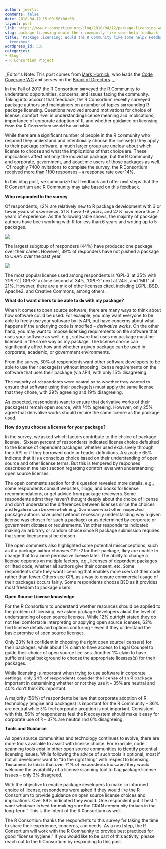 ```yaml
---
author: jmertic
comments: false
date: 2018-04-12 15:09:56+00:00
layout: post
link: https://www.r-consortium.org/blog/2018/04/12/package-licensing-would-the-r-community-like-some-help-feedback-from-the-trenches
slug: package-licensing-would-the-r-community-like-some-help-feedback-from-the-trenches
title: 'Package Licensing: Would the R Community like some help? Feedback from the
  trenches'
wordpress_id: 536
categories:
- Blog
- R Consortium Project
---
```


_Editor's Note: This post comes from [Mark Hornick](https://twitter.com/@MarkHornick), who leads the [Code Coverage WG](https://wiki.r-consortium.org/view/Code_Coverage_Tool_for_R) and serves on the [Board of Directors](https://www.r-consortium.org/about/governance). _

In the Fall of 2017, the R Consortium surveyed the R Community to understand opportunities, concerns, and issues facing the community. Taking into account that feedback, the R Consortium recently surveyed package authors and maintainers on a number of topics surrounding R package licensing. Questions revolved around motivations for choice of license, comfort level in understanding license meaning and implications, importance of corporate adoption of R, and whether guidance on licensing from the R Consortium would be valuable. 

While there are a significant number of people in the R community who respond they understand and intentionally choose the license(s) they apply to their package software, a much larger group are unclear about which license to choose and what the implications of that choice are. These implications affect not only the individual package, but the R Community and corporate, government, and academic users of those packages as well.  Of roughly 7400 invitations to complete the survey, the R Consortium received more than 1100 responses – a response rate over 14%. 

In this blog post, we summarize that feedback and offer next steps that the R Consortium and R Community may take based on this feedback. 

**Who responded to the survey**

Of respondents, 42% are relatively new to R package development with 3 or fewer years of experience, 31% have 4-6 years, and 27% have more than 7 years of experience. As the following table shows, the majority of package authors have been working with R for less than 6 years and writing up to 5 packages.

![](https://www.r-consortium.org/wp-content/uploads/sites/13/2018/04/Picture1.png)

The largest subgroup of responders (44%) have produced one package over their career. However, 39% of responders have not pushed a package to CRAN over the past year. 

![](https://www.r-consortium.org/wp-content/uploads/sites/13/2018/04/Picture2.png)

The most popular license used among respondents is ‘GPL-3’ at 35% with ‘GPL-2 | GPL-3’ a close second at 34%, ‘GPL-2’ next at 24%, and ‘MIT’ at 21%. However, there are a mix of other licenses cited, including LGPL, BSD, Apache2, and Creative Commons, among others. 

**What do I want others to be able to do with my package?**

When it comes to open source software, there are many ways to think about how software could be used. For example, you may want everyone to be able to freely use your software by its API, but have concerns about what happens if the underlying code is modified – _derivative works_. On the other hand, you may want to impose licensing requirements on the software that uses your software as well, e.g., software that uses my package must be licensed in the same way as my package. The license choice can significantly affect how and whether a given package can be used in corporate, academic, or government environments. 

From the survey, 60% of respondents want other software developers to be able to use their package(s) without imposing license requirements on the software that uses their package (via API), with only 15% disagreeing. 

The majority of respondents were neutral as to whether they wanted to ensure that software using their package(s) must apply the same license that they chose, with 29% agreeing and 19% disagreeing. 

As expected, respondents want to ensure that derivative works of their package(s) remain open source, with 74% agreeing. However, only 25% agree that derivative works should require the same license as the package used. 

**How do you choose a license for your package?**

In the survey, we asked which factors contribute to the choice of package license.  Sixteen percent of respondents indicated license choice defaulted to the license of dependent packages, whether used exclusively through their API or if they borrowed code or header definitions. A sizeable 65% indicate that it is a conscious choice based on their understanding of open source and other license terms. But this is tempered by responses described in the next section regarding comfort level with understanding open source licenses. 

The open comments section for this question revealed more details, e.g., some respondents consult websites, blogs, and books for license recommendations, or get advice from package reviewers. Some respondents admit they haven’t thought deeply about the choice of license and don’t understand the differences between licenses since the choices and legalese can be overwhelming. Some use what other respected package authors have used (without necessarily understanding why a given license was chosen for such a package) or as determined by corporate or government dictates or requirements. Yet other respondents indicated making an arbitrary or random choice since R package submission requires that some license must be chosen. 

The open comments also highlighted some potential misconceptions, such as if a package author chooses GPL-2 for their package, they are unable to change that to a more permissive license later. The ability to change a license depends on multiple factors, e.g., licenses of dependent packages or lifted code, whether all authors give their consent, etc. Some respondents state they want licensing that enables more users of their code rather than fewer. Others see GPL as a way to ensure commercial usage of their packages occurs fairly. Some respondents choose BSD as it provides most freedom to package users.



**Open Source License knowledge**

For the R Consortium to understand whether resources should be applied to the problem of licensing, we asked package developers about the level of understanding of open source licenses. While 12% outright stated they do not feel comfortable interpreting or applying open source licenses, 62% find license details and options confusing – even if they understand the basic premise of open source licenses. 

Only 23% felt confident in choosing the right open source license(s) for their packages, while about 1% claim to have access to Legal Counsel to guide their choice of open source licenses. Another 1% claim to have sufficient legal background to choose the appropriate licenses(s) for their packages.

While licensing is important when trying to use software in corporate settings, only 24% of respondents consider the license of an R package important in determining whether or not they use it – 35% are neutral and 40% don’t think it’s important.

A majority (56%) of respondents believe that corporate adoption of R technology (engine and packages) is important for the R Community – 36% are neutral while 8% feel corporate adoption is not important. Consistent with this, 56% of respondents feel the R ecosystem should make it easy for corporate use of R – 37% are neutral and 6% disagreeing. 

**Tools and Guidance**

As open source communities and technology continues to evolve, there are more tools available to assist with license choice. For example, code scanning tools exist in other open source communities to identify potential licensing issues. While following the advice of such tools is optional, most if not all developers want to “do the right thing” with respect to licensing. Testament to this is that over 71% of respondents indicated they would welcome the availability of a license scanning tool to flag package license issues – only 3% disagreed.

With the objective to enable package developers to make an informed choice of license, respondents were asked if they would like the R Consortium to provide guidance on open source license choices and implications. Over 89% indicated they would. One respondent put it best “I want whatever is best for making sure the CRAN community thrives in the long-term.” This is the intent of the R Consortium as well. 

The R Consortium thanks the respondents to this survey for taking the time to share their experience, concerns, and needs. As a next step, the R Consortium will work with the R Community to provide best practices for good “license hygiene.” If you would like to be part of this activity, please reach out to the R Consortium by responding to this post. 
